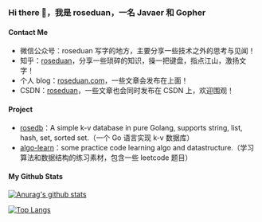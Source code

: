 ### Hi there 👋，我是 roseduan，一名 Javaer 和 Gopher

#### Contact Me

* 微信公众号：roseduan 写字的地方，主要分享一些技术之外的思考与见闻！
* 知乎：[roseduan](https://www.zhihu.com/people/roseduan)，分享一些琐碎的知识，操一把键盘，指点江山，激扬文字！
* 个人 blog：[roseduan.com](https://roseduan.com/)，一些文章会发布在上面！
* CSDN：[roseduan](https://blog.csdn.net/rose_duanm)，一些文章也会同时发布在 CSDN 上，欢迎围观！

#### Project

* [rosedb](https://github.com/roseduan/rosedb)：A simple k-v database in pure Golang, supports string, list, hash, set, sorted set.（一个 Go 语言实现 k-v 数据库）
* [algo-learn](https://github.com/roseduan/algo-learn)：some practice code learning algo and datastructure.（学习算法和数据结构的练习素材，包含一些 leetcode 题目）

#### My Github Stats

[![Anurag's github stats](https://github-readme-stats.vercel.app/api?username=roseduan)](https://github.com/anuraghazra/github-readme-stats)

[![Top Langs](https://github-readme-stats.vercel.app/api/top-langs/?username=roseduan&hide=javascript,html,css)](https://github.com/anuraghazra/github-readme-stats)
